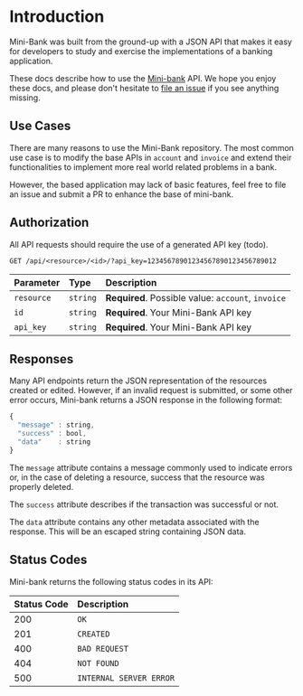 # Introduction

Mini-Bank was built from the ground-up with a JSON API that makes it easy for developers to study and exercise the implementations of a banking application.

These docs describe how to use the [Mini-bank](https://mini-bank.maximmai.fastdns.io) API. We hope you enjoy these docs, and please don't hesitate to [file an issue](https://github.com/maximmai/mini-bank/issues/new) if you see anything missing.

## Use Cases

There are many reasons to use the Mini-Bank repository. The most common use case is to modify the base APIs in `account` and `invoice` and extend their functionalities to implement more real world related problems in a bank.

However, the based application may lack of basic features, feel free to file an issue and submit a PR to enhance the base of mini-bank.

## Authorization

All API requests should require the use of a generated API key (todo). 

```http
GET /api/<resource>/<id>/?api_key=12345678901234567890123456789012
```

| Parameter | Type | Description |
| :--- | :--- | :--- |
| `resource` | `string` | **Required**. Possible value: `account`, `invoice` |
| `id` | `string` | **Required**. Your Mini-Bank API key |
| `api_key` | `string` | **Required**. Your Mini-Bank API key |

## Responses

Many API endpoints return the JSON representation of the resources created or edited. However, if an invalid request is submitted, or some other error occurs, Mini-bank returns a JSON response in the following format:

```javascript
{
  "message" : string,
  "success" : bool,
  "data"    : string
}
```

The `message` attribute contains a message commonly used to indicate errors or, in the case of deleting a resource, success that the resource was properly deleted.

The `success` attribute describes if the transaction was successful or not.

The `data` attribute contains any other metadata associated with the response. This will be an escaped string containing JSON data.

## Status Codes

Mini-bank returns the following status codes in its API:

| Status Code | Description |
| :--- | :--- |
| 200 | `OK` |
| 201 | `CREATED` |
| 400 | `BAD REQUEST` |
| 404 | `NOT FOUND` |
| 500 | `INTERNAL SERVER ERROR` |

